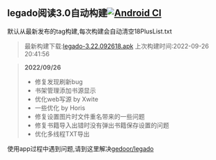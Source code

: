 ## legado阅读3.0自动构建[![Android CI](https://github.com/10bits/gedoor-Build/workflows/Android%20CI/badge.svg)](https://github.com/10bits/gedoor-Build/actions)

默认从最新发布的tag构建,每次构建会自动清空18PlusList.txt

> 最新构建下载:[legado-3.22.092618.apk](https://github.com/nsv2051/gedoor-Build/releases/download/legado-3.22.092618/legado-3.22.092618.apk) 上次构建时间:2022-09-26 20:41:56
<!--start-->
> **2022/09/26**
> 
> * 修复发现刷新bug
> * 书架管理添加书源显示
> * 优化web写源 by Xwite
> * 一些优化 by Horis
> * 修复设置图片时文件重名带来的一些问题
> * 修复书籍导入出错时没有弹出书籍保存设置的问题
> * 优化多线程TXT导出
<!--end-->
  
使用app过程中遇到问题,请到这里解决[gedoor/legado](https://github.com/gedoor/legado/issues)

